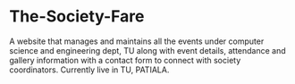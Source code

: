 # The-Society-Fare
A website that manages and maintains all the events under computer science and engineering dept, TU along with event details, attendance and gallery information with a contact form to connect with society coordinators.
Currently live in TU, PATIALA.
